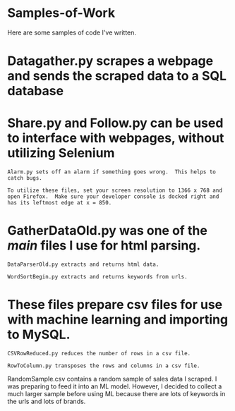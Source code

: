 # Samples-of-Work

Here are some samples of code I've written.

# Datagather.py scrapes a webpage and sends the scraped data to a SQL database

# Share.py and Follow.py can be used to interface with webpages, without utilizing Selenium

    Alarm.py sets off an alarm if something goes wrong.  This helps to catch bugs.
    
    To utilize these files, set your screen resolution to 1366 x 768 and open Firefox.  Make sure your developer console is docked right and has its leftmost edge at x = 850.

# GatherDataOld.py was one of the *main* files I use for html parsing.

    DataParserOld.py extracts and returns html data.

    WordSortBegin.py extracts and returns keywords from urls.

# These files prepare csv files for use with machine learning and importing to MySQL.

    CSVRowReduced.py reduces the number of rows in a csv file.

    RowToColumn.py transposes the rows and columns in a csv file.

RandomSample.csv contains a random sample of sales data I scraped.  I was preparing to feed it into an ML model.  However, I decided to collect a much larger sample before using ML because there are lots of keywords in the urls and lots of brands.

    
